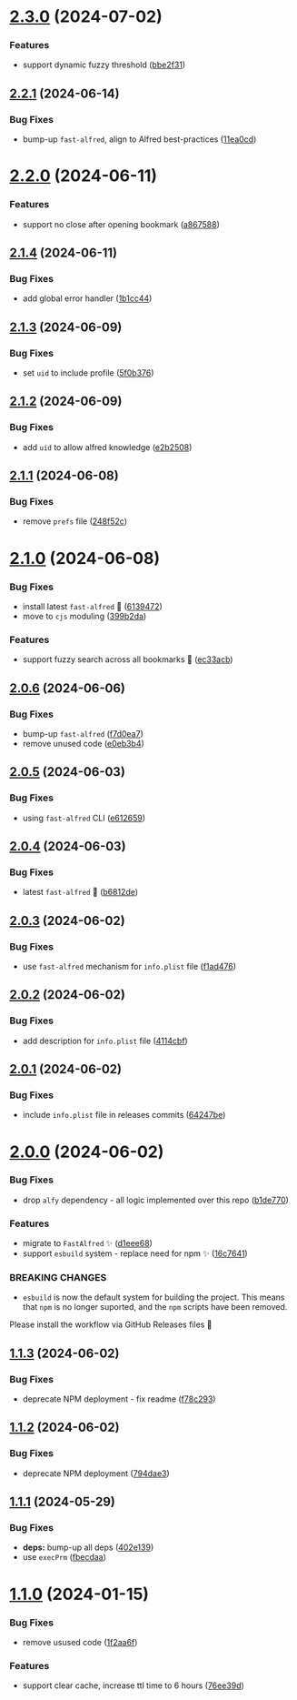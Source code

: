# [2.3.0](https://github.com/Avivbens/alfred-search-bookmark/compare/v2.2.1...v2.3.0) (2024-07-02)


### Features

* support dynamic fuzzy threshold ([bbe2f31](https://github.com/Avivbens/alfred-search-bookmark/commit/bbe2f3127f2c0b5694674ba00ecc0d411bebcaa6))

## [2.2.1](https://github.com/Avivbens/alfred-search-bookmark/compare/v2.2.0...v2.2.1) (2024-06-14)


### Bug Fixes

* bump-up `fast-alfred`, align to Alfred best-practices ([11ea0cd](https://github.com/Avivbens/alfred-search-bookmark/commit/11ea0cd531eda2e59ed095908a0033ce5e4fad47))

# [2.2.0](https://github.com/Avivbens/alfred-search-bookmark/compare/v2.1.4...v2.2.0) (2024-06-11)


### Features

* support no close after opening bookmark ([a867588](https://github.com/Avivbens/alfred-search-bookmark/commit/a8675880b8e48bca0b2d1705383dc3a82760dc96))

## [2.1.4](https://github.com/Avivbens/alfred-search-bookmark/compare/v2.1.3...v2.1.4) (2024-06-11)


### Bug Fixes

* add global error handler ([1b1cc44](https://github.com/Avivbens/alfred-search-bookmark/commit/1b1cc4410c6897324e37f8e9833b2127402fb35c))

## [2.1.3](https://github.com/Avivbens/alfred-search-bookmark/compare/v2.1.2...v2.1.3) (2024-06-09)


### Bug Fixes

* set `uid` to include profile ([5f0b376](https://github.com/Avivbens/alfred-search-bookmark/commit/5f0b376c2109201944fadbb69b0cce7608a02b77))

## [2.1.2](https://github.com/Avivbens/alfred-search-bookmark/compare/v2.1.1...v2.1.2) (2024-06-09)


### Bug Fixes

* add `uid` to allow alfred knowledge ([e2b2508](https://github.com/Avivbens/alfred-search-bookmark/commit/e2b250889fbaed4a6861a0d5614f9aae5ee38b32))

## [2.1.1](https://github.com/Avivbens/alfred-search-bookmark/compare/v2.1.0...v2.1.1) (2024-06-08)


### Bug Fixes

* remove `prefs` file ([248f52c](https://github.com/Avivbens/alfred-search-bookmark/commit/248f52c51fcd8e05baa0cc7b40045b63713be25c))

# [2.1.0](https://github.com/Avivbens/alfred-search-bookmark/compare/v2.0.6...v2.1.0) (2024-06-08)


### Bug Fixes

* install latest `fast-alfred` 🥷 ([6139472](https://github.com/Avivbens/alfred-search-bookmark/commit/61394723514a80f12b6e89392557754cdc328d0d))
* move to `cjs` moduling ([399b2da](https://github.com/Avivbens/alfred-search-bookmark/commit/399b2da48e596e2cd3abf5491a2948ae20bd10ab))


### Features

* support fuzzy search across all bookmarks 🥷 ([ec33acb](https://github.com/Avivbens/alfred-search-bookmark/commit/ec33acb52f476834547e9094ea17efbfa8eb49c1))

## [2.0.6](https://github.com/Avivbens/alfred-search-bookmark/compare/v2.0.5...v2.0.6) (2024-06-06)


### Bug Fixes

* bump-up `fast-alfred` ([f7d0ea7](https://github.com/Avivbens/alfred-search-bookmark/commit/f7d0ea7fad1d7a90e706e9bdcaf13a54e0636682))
* remove unused code ([e0eb3b4](https://github.com/Avivbens/alfred-search-bookmark/commit/e0eb3b4181e6faa8058f29a82e7421a8519227b9))

## [2.0.5](https://github.com/Avivbens/alfred-search-bookmark/compare/v2.0.4...v2.0.5) (2024-06-03)


### Bug Fixes

* using `fast-alfred` CLI ([e612659](https://github.com/Avivbens/alfred-search-bookmark/commit/e6126590c20585faa2fc1ee9187414c99bc5ac36))

## [2.0.4](https://github.com/Avivbens/alfred-search-bookmark/compare/v2.0.3...v2.0.4) (2024-06-03)


### Bug Fixes

* latest `fast-alfred` 🥷 ([b6812de](https://github.com/Avivbens/alfred-search-bookmark/commit/b6812dee8a8ed136f896ab9b303e50f66c0b279e))

## [2.0.3](https://github.com/Avivbens/alfred-search-bookmark/compare/v2.0.2...v2.0.3) (2024-06-02)


### Bug Fixes

* use `fast-alfred` mechanism for `info.plist` file ([f1ad476](https://github.com/Avivbens/alfred-search-bookmark/commit/f1ad476a5293d5c0b338da8fae7d9b24da4f00bf))

## [2.0.2](https://github.com/Avivbens/alfred-search-bookmark/compare/v2.0.1...v2.0.2) (2024-06-02)


### Bug Fixes

* add description for `info.plist` file ([4114cbf](https://github.com/Avivbens/alfred-search-bookmark/commit/4114cbf042b0aae637ffa1b7528d8b7a2b5d945c))

## [2.0.1](https://github.com/Avivbens/alfred-search-bookmark/compare/v2.0.0...v2.0.1) (2024-06-02)


### Bug Fixes

* include `info.plist` file in releases commits ([64247be](https://github.com/Avivbens/alfred-search-bookmark/commit/64247bee1a9ce43c48fff80fd5e171d9c6279663))

# [2.0.0](https://github.com/Avivbens/alfred-search-bookmark/compare/v1.1.3...v2.0.0) (2024-06-02)


### Bug Fixes

* drop `alfy` dependency - all logic implemented over this repo ([b1de770](https://github.com/Avivbens/alfred-search-bookmark/commit/b1de77047bd0981a5a72851b569c37b3fda9a44a))


### Features

* migrate to `FastAlfred` ✨ ([d1eee68](https://github.com/Avivbens/alfred-search-bookmark/commit/d1eee6843e5315dbfc566b5da0c492c00a929792))
* support `esbuild` system - replace need for npm ✨ ([16c7641](https://github.com/Avivbens/alfred-search-bookmark/commit/16c7641b106acb52f0d4743692e951f83365bccf))


### BREAKING CHANGES

* `esbuild` is now the default system for building the project.
This means that `npm` is no longer suported, and the `npm` scripts have been removed.

Please install the workflow via GitHub Releases files 🥷

## [1.1.3](https://github.com/Avivbens/alfred-search-bookmark/compare/v1.1.2...v1.1.3) (2024-06-02)

### Bug Fixes

-   deprecate NPM deployment - fix readme ([f78c293](https://github.com/Avivbens/alfred-search-bookmark/commit/f78c29376c80af2a8e7a11abdb6380531a16266e))

## [1.1.2](https://github.com/Avivbens/alfred-search-bookmark/compare/v1.1.1...v1.1.2) (2024-06-02)

### Bug Fixes

-   deprecate NPM deployment ([794dae3](https://github.com/Avivbens/alfred-search-bookmark/commit/794dae34b4483dfdbe45ef4f190784db02392643))

## [1.1.1](https://github.com/Avivbens/alfred-search-bookmark/compare/v1.1.0...v1.1.1) (2024-05-29)

### Bug Fixes

-   **deps:** bump-up all deps ([402e139](https://github.com/Avivbens/alfred-search-bookmark/commit/402e139a5c2688c3579f144efe7cacce2200f56e))
-   use `execPrm` ([fbecdaa](https://github.com/Avivbens/alfred-search-bookmark/commit/fbecdaa44f142ea5178418b68ce8ab3e8713da8f))

# [1.1.0](https://github.com/Avivbens/alfred-search-bookmark/compare/v1.0.6...v1.1.0) (2024-01-15)

### Bug Fixes

-   remove usused code ([1f2aa6f](https://github.com/Avivbens/alfred-search-bookmark/commit/1f2aa6f0622353fc542f3df24b0a542d9d4a1fd7))

### Features

-   support clear cache, increase ttl time to 6 hours ([76ee39d](https://github.com/Avivbens/alfred-search-bookmark/commit/76ee39df0bbd0bc85fbb5df8337aed46b62fb2af))
